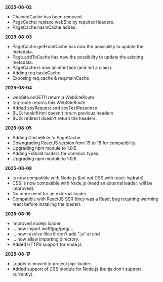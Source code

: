 **2025-08-02**
* ChainedCache has been removed.
* PageCache: replace webSite by requiredHeaders.
* PageCache.hasInCache added.

**2025-08-03**
* PageCache.getFromCache has now the possibility to update the metadata.
* Page.addToCache has now the possibility to update the existing metadata.
* PageCache is now an interface (and not a class).
* Adding req.hasInCache
* Exposing req.cache & req.mainCache

**2025-08-04**
* webSite.onGET() return a WebSiteRoute
* req.route returns this WebSiteRoute
* Added spyRequest and spyTextResponse
* BUG: hookIfHtml doesn't return previous headers
* BUG: redirect doesn't return the headers.

**2025-08-05**
* Adding CacheRole to PageCache.
* Downgrading ReactJS version from 19 to 18 for compatibility. 
* Upgrading npm module to 1.0.5.
* Adding EsBuild loaders for common types.
* Upgrading npm module to 1.0.6.


**2025-08-08**
* Is now compatible with Node.js (but not CSS with react-hydrate).
* CSS is now compatible with Node.js (need an external loader, will be improved).
* No more need for an external loader.
* Compatible with ReactJS SSR (they was a React bug requiring warming react before installing the loader).

**2025-08-16**
* Improved nodejs loader.
* ... now import woff/jpg/png/...
* ... now resolve files if don't add ".js" at end
* ... now allow importing directory.
* Added HTTPS support for node.js

**2025-08-17**
* Loader is moved to project jopi-loader.
* Added support of CSS module for Node.js (bunjs don't support currently).